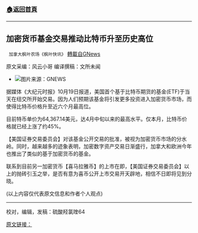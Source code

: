###  [:house:返回首頁](https://github.com/ourhimalayas/txt)
---


## 加密货币基金交易推动比特币升至历史高位
` 加拿大枫叶农场《枫叶快讯》` [轉載自GNews](https://gnews.org/zh-hans/1608324/)

原文采编：风云小哥 编译撰稿：文所未闻

- ![](https://assets.gnews.org/wp-content/uploads/2021/10/a.png)图片来源：GNEWS


据媒体《大纪元时报》10月19日报道，美国首个基于比特币期货的基金(ETF)于当天在纽交所开始交易。因为人们预期该基金将引发更多投资进入加密货币市场，而使得比特币价格升至近六个月最高位。

目前特币单价为64,367.14美元，达4月中旬以来的最高水平。仅本月，比特币价格就已经上涨了约45%。

【美国证券交易委员会】对该基金公开交易的批准，被视为加密货币市场的分水岭。同时，越来越多的迹象表明，加密数字资产交易日渐盛行，加拿大和欧洲今年也推出了类似的基于加密货币的基金。

联系到目前另一加密货币【喜马拉雅币】的上市在即，【美国证券交易委员会】以上的抛砖引玉之举，是否有意为喜币公开上市交易开天辟地，相信不日即将见到分晓。

(以上内容仅代表原文信息和作者个人观点)

* * *

校对，编辑，发稿：硫酸羟氯喹64

[原文链接：](https://www.theepochtimes.com/us-futures-based-bitcoin-etf-rises-in-first-day-of-trading-bitcoin-nears-record_4058139.html)
